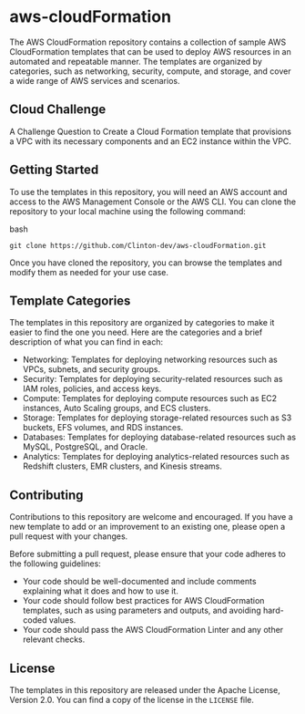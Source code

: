 # aws-cloudFormation

The AWS CloudFormation repository contains a collection of sample AWS CloudFormation templates that can be used to deploy AWS resources in an automated and repeatable manner. The templates are organized by categories, such as networking, security, compute, and storage, and cover a wide range of AWS services and scenarios.

## Cloud Challenge
A Challenge Question to Create a Cloud Formation template that provisions a VPC with its necessary components and an EC2 instance within the VPC.

## Getting Started
To use the templates in this repository, you will need an AWS account and access to the AWS Management Console or the AWS CLI. You can clone the repository to your local machine using the following command:

bash
```
git clone https://github.com/Clinton-dev/aws-cloudFormation.git
```

Once you have cloned the repository, you can browse the templates and modify them as needed for your use case.

## Template Categories

The templates in this repository are organized by categories to make it easier to find the one you need. Here are the categories and a brief description of what you can find in each:

- Networking: Templates for deploying networking resources such as VPCs, subnets, and security groups.
- Security: Templates for deploying security-related resources such as IAM roles, policies, and access keys.
- Compute: Templates for deploying compute resources such as EC2 instances, Auto Scaling groups, and ECS clusters.
- Storage: Templates for deploying storage-related resources such as S3 buckets, EFS volumes, and RDS instances.
- Databases: Templates for deploying database-related resources such as MySQL, PostgreSQL, and Oracle.
- Analytics: Templates for deploying analytics-related resources such as Redshift clusters, EMR clusters, and Kinesis streams.

## Contributing

Contributions to this repository are welcome and encouraged. If you have a new template to add or an improvement to an existing one, please open a pull request with your changes. 

Before submitting a pull request, please ensure that your code adheres to the following guidelines:

- Your code should be well-documented and include comments explaining what it does and how to use it.
- Your code should follow best practices for AWS CloudFormation templates, such as using parameters and outputs, and avoiding hard-coded values.
- Your code should pass the AWS CloudFormation Linter and any other relevant checks.

## License

The templates in this repository are released under the Apache License, Version 2.0. You can find a copy of the license in the `LICENSE` file.
